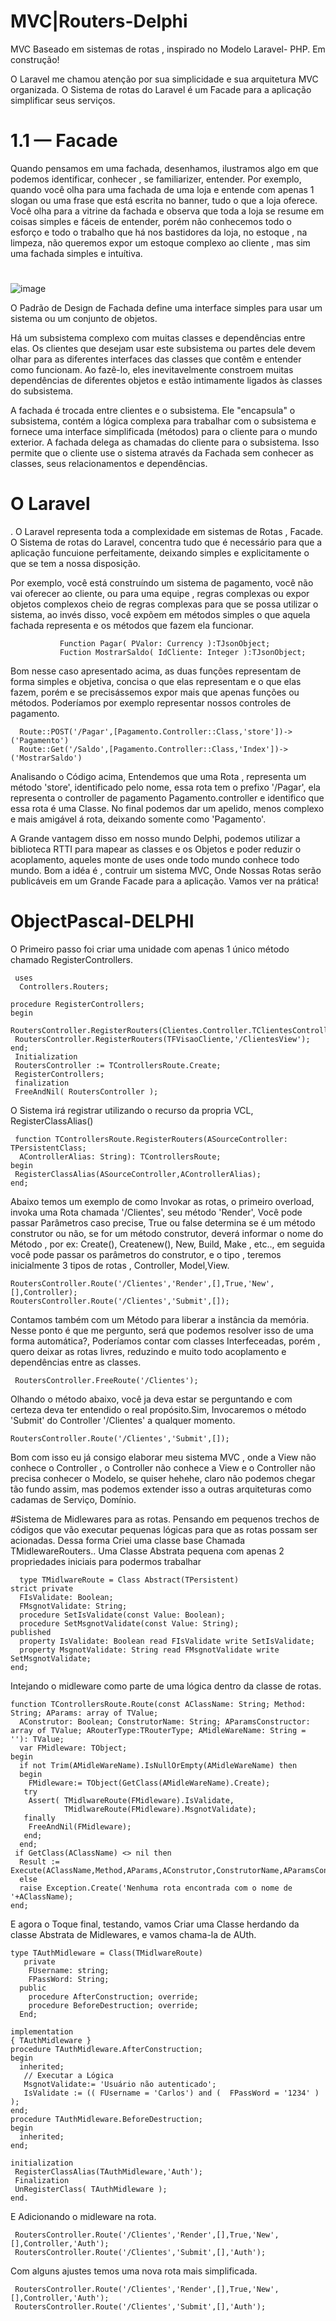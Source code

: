 # MVC|Routers-Delphi
 MVC Baseado em sistemas de rotas , inspirado no Modelo Laravel- PHP.
 Em construção!

O Laravel me chamou atenção por sua simplicidade e sua arquitetura MVC organizada. O Sistema de rotas do Laravel é um Facade para a aplicação simplificar seus serviços.
# 1.1 — Facade
  Quando pensamos em uma fachada, desenhamos, ilustramos algo em que podemos identificar, conhecer , se familiarizer, entender. Por exemplo, quando você olha para uma fachada de uma loja e entende com apenas 1 slogan ou uma frase que está escrita no banner, tudo o que a loja oferece. Você olha para a vitrine da fachada e observa que toda a loja se resume em coisas simples e fáceis de entender, porém não conhecemos todo o esforço e todo o trabalho que há nos bastidores da loja, no estoque , na limpeza, não queremos expor um estoque complexo ao cliente , mas sim uma fachada simples e intuítiva.
#
![image](https://user-images.githubusercontent.com/18727307/116164493-26d78900-a6d0-11eb-99da-edc15648ad9f.png)

O Padrão de Design de Fachada define uma interface simples para usar um sistema ou um conjunto de objetos.

Há um subsistema complexo com muitas classes e dependências entre elas. Os clientes que desejam usar este subsistema ou partes dele devem olhar para as diferentes interfaces das classes que contêm e entender como funcionam. Ao fazê-lo, eles inevitavelmente constroem muitas dependências de diferentes objetos e estão intimamente ligados às classes do subsistema.

A fachada é trocada entre clientes e o subsistema. Ele "encapsula" o subsistema, contém a lógica complexa para trabalhar com o subsistema e fornece uma interface simplificada (métodos) para o cliente para o mundo exterior. A fachada delega as chamadas do cliente para o subsistema. Isso permite que o cliente use o sistema através da Fachada sem conhecer as classes, seus relacionamentos e dependências.

# O Laravel
. O Laravel representa toda a complexidade em sistemas de Rotas , Facade. O Sistema de rotas do Laravel, concentra tudo que é necessário para que a aplicação funcuione perfeitamente, deixando simples e explicitamente o que se tem a nossa disposição. 

  Por exemplo, você está construíndo um sistema de pagamento, você não vai oferecer ao cliente, ou para uma equipe , regras complexas ou expor objetos complexos cheio de regras complexas para que se possa utilizar o sistema, ao invés disso, você expõem em métodos simples o que aquela fachada representa e os métodos que fazem ela funcionar.
    
              
               Function Pagar( PValor: Currency ):TJsonObject;
               Fuction MostrarSaldo( IdCliente: Integer ):TJsonObject;

   Bom nesse caso apresentado acima, as duas funções representam de forma simples e objetiva, concisa o que elas representam e o que elas fazem, porém e se precisássemos expor mais que apenas funções ou métodos. Poderíamos por exemplo representar nossos controles de pagamento.
         
      Route::POST('/Pagar',[Pagamento.Controller::Class,'store'])->('Pagamento')
      Route::Get('/Saldo',[Pagamento.Controller::Class,'Index'])->('MostrarSaldo')

Analisando o Código acima, Entendemos que uma Rota , representa um método 'store', identificado pelo nome, essa rota tem o prefixo '/Pagar', ela representa o controller de pagamento Pagamento.controller e identifico que essa rota é uma Classe.
No final podemos dar um apelido, menos complexo e mais amigável á rota, deixando somente como 'Pagamento'.

  A Grande vantagem disso em nosso mundo Delphi, podemos utilizar a biblioteca RTTI para mapear as classes e os Objetos e poder reduzir o acoplamento, aqueles monte de uses onde todo mundo conhece todo mundo.
  Bom a idéa é , contruir um sistema MVC, Onde Nossas Rotas serão publicáveis em um Grande Facade para a aplicação.
  Vamos ver na prática!

# ObjectPascal-DELPHI

   O Primeiro passo foi criar uma unidade com apenas 1 único método chamado RegisterControllers. 
 ```Delphi
  uses
   Controllers.Routers;

 procedure RegisterControllers;
 begin
  RoutersController.RegisterRouters(Clientes.Controller.TClientesController,'/Clientes');
  RoutersController.RegisterRouters(TFVisaoCliente,'/ClientesView');
 end;
  Initialization
  RoutersController := TControllersRoute.Create;
  RegisterControllers;
  finalization
  FreeAndNil( RoutersController );
```
O Sistema irá registrar utilizando o recurso da propria VCL, RegisterClassAlias() 
```Delphi
 function TControllersRoute.RegisterRouters(ASourceController: TPersistentClass;
  AControllerAlias: String): TControllersRoute;
begin
 RegisterClassAlias(ASourceController,AControllerAlias);
end;
```
 Abaixo temos um exemplo de como Invokar as rotas, o primeiro overload, invoka uma Rota chamada '/Clientes', seu método 'Render', Você pode passar Parâmetros caso precise, True ou false determina se é um método construtor ou não, se for um método construtor, deverá informar o nome do Método , por ex: Create(), Createnew(), New, Build, Make , etc.., em seguida você pode passar os parâmetros do construtor, e o tipo , teremos inicialmente 3 tipos de rotas , Controller, Model,View.
```Delphi
RoutersController.Route('/Clientes','Render',[],True,'New',[],Controller);
RoutersController.Route('/Clientes','Submit',[]);
```
Contamos também com um Método para liberar a instância da memória. Nesse ponto é que me pergunto, será que podemos resolver isso de uma forma automática?, Poderíamos contar com classes Interfeceadas, porém , quero deixar as rotas livres, reduzindo e muito todo acoplamento e dependências entre as classes.
```Delphi
 RoutersController.FreeRoute('/Clientes');
```
Olhando o método abaixo, você ja deva estar se perguntando e com certeza deva ter entendido o real propósito.Sim, Invocaremos o método 'Submit' do Controller '/Clientes' a qualquer momento.
```Delphi
RoutersController.Route('/Clientes','Submit',[]);
```  
Bom com isso eu já consigo elaborar meu sistema MVC , onde a View não conhece o Controller , o Controller não conhece a View e o Controller não precisa conhecer o Modelo, se quiser hehehe, claro não podemos chegar tão fundo assim, mas podemos extender isso a outras arquiteturas como cadamas de Serviço, Domínio.

#Sistema de Midlewares para as rotas.
  Pensando em pequenos trechos de códigos que vão executar pequenas lógicas para que as rotas possam ser acionadas.
   Dessa forma Criei uma classe base Chamada TMidlewareRouters..
Uma Classe Abstrata pequena com apenas 2 propriedades iniciais para podermos trabalhar
  ```Delphi
    type TMidlwareRoute = Class Abstract(TPersistent)
  strict private
    FIsValidate: Boolean;
    FMsgnotValidate: String;
    procedure SetIsValidate(const Value: Boolean);
    procedure SetMsgnotValidate(const Value: String);
  published
    property IsValidate: Boolean read FIsValidate write SetIsValidate;
    property MsgnotValidate: String read FMsgnotValidate write SetMsgnotValidate;
  end;
  ```
 Intejando o midleware como parte de uma lógica dentro da classe de rotas.
```Delphi
function TControllersRoute.Route(const AClassName: String; Method: String; AParams: array of TValue;
  AConstrutor: Boolean; ConstrutorName: String; AParamsConstructor: array of TValue; ARouterType:TRouterType; AMidleWareName: String = ''): TValue;
  var FMidleware: TObject;
begin
  if not Trim(AMidleWareName).IsNullOrEmpty(AMidleWareName) then
  begin
    FMidleware:= TObject(GetClass(AMidleWareName).Create);
   try
    Assert( TMidlwareRoute(FMidleware).IsValidate,
            TMidlwareRoute(FMidleware).MsgnotValidate);
   finally
    FreeAndNil(FMidleware);
   end;
  end;
 if GetClass(AClassName) <> nil then
  Result := Execute(AClassName,Method,AParams,AConstrutor,ConstrutorName,AParamsConstructor,ARouterType)
  else
  raise Exception.Create('Nenhuma rota encontrada com o nome de '+AClassName);
end;

```
E agora o Toque final, testando, vamos Criar uma Classe herdando da classe Abstrata de Midlewares, e vamos chama-la de AUth.
```Delphi
type TAuthMidleware = Class(TMidlwareRoute)
   private
    FUsername: string;
    FPassWord: String;
  public
    procedure AfterConstruction; override;
    procedure BeforeDestruction; override;
  End;

implementation
{ TAuthMidleware }
procedure TAuthMidleware.AfterConstruction;
begin
  inherited;
   // Executar a Lógica
   MsgnotValidate:= 'Usuário não autenticado';
   IsValidate := (( FUsername = 'Carlos') and (  FPassWord = '1234' ) );
end;
procedure TAuthMidleware.BeforeDestruction;
begin
  inherited;
end;

initialization
 RegisterClassAlias(TAuthMidleware,'Auth');
 Finalization
 UnRegisterClass( TAuthMidleware );
end.
```
E Adicionando o midleware na rota.

```Delphi
 RoutersController.Route('/Clientes','Render',[],True,'New',[],Controller,'Auth');
 RoutersController.Route('/Clientes','Submit',[],'Auth');
```
Com alguns ajustes temos uma nova rota mais simplificada.
```Delphi
 RoutersController.Route('/Clientes','Render',[],True,'New',[],Controller,'Auth');
 RoutersController.Route('/Clientes','Submit',[],'Auth');
```


    




         
